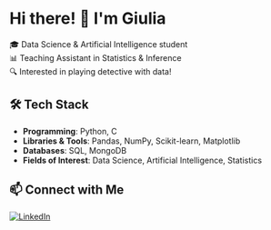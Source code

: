 # Hi there! 👋 I'm Giulia

🎓 Data Science & Artificial Intelligence student  
📊 Teaching Assistant in Statistics & Inference  
🔍 Interested in playing detective with data!

## 🛠️ Tech Stack  
- **Programming**: Python, C  
- **Libraries & Tools**: Pandas, NumPy, Scikit-learn, Matplotlib  
- **Databases**: SQL, MongoDB  
- **Fields of Interest**: Data Science, Artificial Intelligence, Statistics  

## 📫 Connect with Me  
[![LinkedIn](https://img.shields.io/badge/LinkedIn-Profile-blue?logo=linkedin)](https://www.linkedin.com/in/giulia-m-garrido/)

